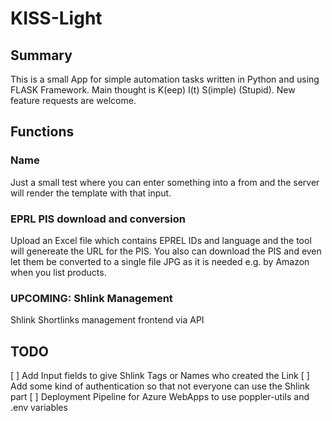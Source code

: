 # KISS-Light

## Summary
This is a small App for simple automation tasks written in Python and using FLASK Framework. Main thought is K(eep) I(t) S(imple) (Stupid). New feature requests are welcome.

## Functions

### Name
Just a small test where you can enter something into a from and the server will render the template with that input.

### EPRL PIS download and conversion
Upload an Excel file which contains EPREL IDs and language and the tool will genereate the URL for the PIS. You also can download the PIS and even let them be converted to a single file JPG as it is needed e.g. by Amazon when you list products.

### UPCOMING: Shlink Management
Shlink Shortlinks management frontend via API

## TODO

[ ] Add Input fields to give Shlink Tags or Names who created the Link
[ ] Add some kind of authentication so that not everyone can use the Shlink part
[ ] Deployment Pipeline for Azure WebApps to use poppler-utils and .env variables
